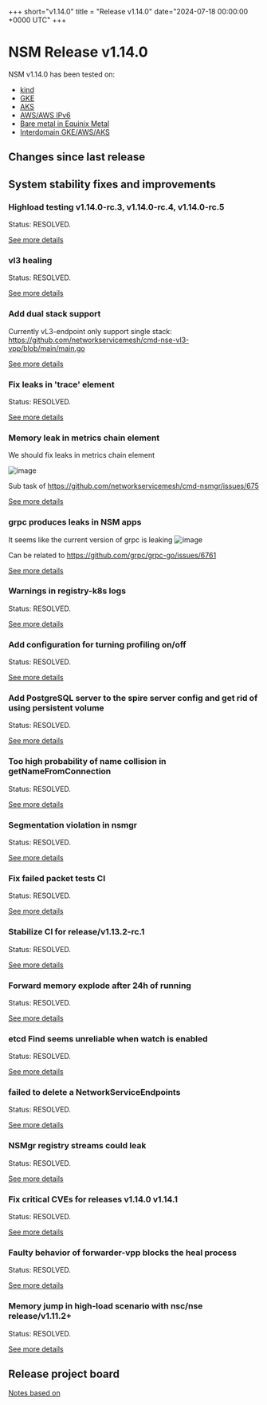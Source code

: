 
+++
short="v1.14.0"
title = "Release v1.14.0"
date="2024-07-18 00:00:00 +0000 UTC"
+++


# NSM Release v1.14.0 



NSM v1.14.0 has been tested on:
- [kind](https://github.com/networkservicemesh/integration-k8s-kind/actions?query=branch%3Arelease%2Fv1.14.0+)
- [GKE](https://github.com/networkservicemesh/integration-k8s-gke/actions?query=branch%3Arelease%2Fv1.14.0+)
- [AKS](https://github.com/networkservicemesh/integration-k8s-aks/actions?query=branch%3Arelease%2Fv1.14.0+)
- [AWS/AWS IPv6](https://github.com/networkservicemesh/integration-k8s-aws/actions?query=branch%3Arelease%2Fv1.14.0+)
- [Bare metal in Equinix Metal](https://github.com/networkservicemesh/integration-k8s-packet/actions?query=branch%3Arelease%2Fv1.14.0+)
- [Interdomain GKE/AWS/AKS](https://github.com/networkservicemesh/integration-interdomain-k8s/actions?query=branch%3Arelease%2Fv1.14.0+)


## Changes since last release



## System stability fixes and improvements



### Highload testing  v1.14.0-rc.3,  v1.14.0-rc.4,   v1.14.0-rc.5

Status: RESOLVED.

[See more details](https://github.com/networkservicemesh/deployments-k8s/issues/12279)


### vl3 healing

Status: RESOLVED.

[See more details](https://github.com/networkservicemesh/cmd-nse-vl3-vpp/issues/289)


### Add dual stack support 

Currently vL3-endpoint only support single stack:
https://github.com/networkservicemesh/cmd-nse-vl3-vpp/blob/main/main.go

[See more details](https://github.com/networkservicemesh/cmd-nse-vl3-vpp/issues/261)


### Fix leaks in 'trace' element

Status: RESOLVED.

[See more details](https://github.com/networkservicemesh/sdk/issues/1635)


### Memory leak in metrics chain element



We should fix leaks in metrics chain element 

![image](https://github.com/networkservicemesh/sdk/assets/49399980/4e805d41-fbb6-459a-ab87-8011be1fb474)



Sub task of https://github.com/networkservicemesh/cmd-nsmgr/issues/675

[See more details](https://github.com/networkservicemesh/sdk/issues/1620)


### grpc produces leaks in NSM apps

It seems like the current version of grpc is leaking
![image](https://github.com/networkservicemesh/sdk/assets/49399980/7e3c75c6-9995-4cab-a837-a748e35e4c02)


Can be related to https://github.com/grpc/grpc-go/issues/6761

[See more details](https://github.com/networkservicemesh/sdk/issues/1619)


### Warnings in registry-k8s logs

Status: RESOLVED.

[See more details](https://github.com/networkservicemesh/cmd-registry-k8s/issues/422)


### Add configuration for turning profiling on/off

Status: RESOLVED.

[See more details](https://github.com/networkservicemesh/deployments-k8s/issues/12045)


### Add PostgreSQL server to the spire server config and get rid of using persistent volume

Status: RESOLVED.

[See more details](https://github.com/networkservicemesh/deployments-k8s/issues/12072)


### Too high probability of name collision in getNameFromConnection

Status: RESOLVED.

[See more details](https://github.com/networkservicemesh/sdk/issues/1589)


### Segmentation violation in nsmgr

Status: RESOLVED.

[See more details](https://github.com/networkservicemesh/cmd-nsmgr/issues/689)


### Fix failed packet tests CI

Status: RESOLVED.

[See more details](https://github.com/networkservicemesh/integration-k8s-packet/issues/408)


### Stabilize CI for release/v1.13.2-rc.1

Status: RESOLVED.

[See more details](https://github.com/networkservicemesh/integration-k8s-kind/issues/1019)


### Forward memory explode after 24h of running

Status: RESOLVED.

[See more details](https://github.com/networkservicemesh/cmd-forwarder-vpp/issues/1134)


### etcd Find seems unreliable when watch is enabled

Status: RESOLVED.

[See more details](https://github.com/networkservicemesh/sdk-k8s/issues/512)


### failed to delete a NetworkServiceEndpoints

Status: RESOLVED.

[See more details](https://github.com/networkservicemesh/cmd-registry-k8s/issues/467)


### NSMgr registry streams could leak

Status: RESOLVED.

[See more details](https://github.com/networkservicemesh/sdk/issues/1660)


### Fix critical CVEs for releases v1.14.0 v1.14.1

Status: RESOLVED.

[See more details](https://github.com/networkservicemesh/deployments-k8s/issues/12283)


### Faulty behavior of forwarder-vpp blocks the heal process

Status: RESOLVED.

[See more details](https://github.com/networkservicemesh/cmd-forwarder-vpp/issues/1161)


### Memory jump in high-load scenario with nsc/nse release/v1.11.2+

Status: RESOLVED.

[See more details](https://github.com/networkservicemesh/cmd-nsmgr/issues/703)



## Release project board

[Notes based on](https://github.com/orgs/networkservicemesh/projects/39)

